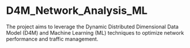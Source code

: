 # D4M_Network_Analysis_ML
The project aims to leverage the Dynamic Distributed Dimensional Data Model (D4M) and Machine Learning (ML) techniques to optimize network performance and traffic management.
